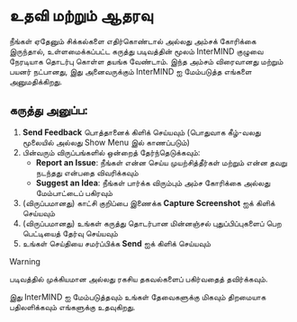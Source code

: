 # உதவி மற்றும் ஆதரவு

நீங்கள் ஏதேனும் சிக்கல்களை எதிர்கொண்டால் அல்லது அம்சக் கோரிக்கை இருந்தால், உள்ளமைக்கப்பட்ட கருத்து படிவத்தின் மூலம் InterMIND குழுவை நேரடியாக தொடர்பு கொள்ள தயங்க வேண்டாம். இந்த அம்சம் விரைவானது மற்றும் பயனர் நட்பானது, இது அனைவருக்கும் InterMIND ஐ மேம்படுத்த எங்களை அனுமதிக்கிறது.

## கருத்து அனுப்ப:

1. **Send Feedback** பொத்தானைக் கிளிக் செய்யவும் (பொதுவாக கீழ்-வலது மூலையில் அல்லது Show Menu இல் காணப்படும்)
2. பின்வரும் விருப்பங்களில் ஒன்றைத் தேர்ந்தெடுக்கவும்:
   - **Report an Issue**: நீங்கள் என்ன செய்ய முயற்சித்தீர்கள் மற்றும் என்ன தவறு நடந்தது என்பதை விவரிக்கவும்
   - **Suggest an Idea**: நீங்கள் பார்க்க விரும்பும் அம்ச கோரிக்கை அல்லது மேம்பாட்டைப் பகிரவும்
3. (விருப்பமானது) காட்சி குறிப்பை இணைக்க **Capture Screenshot** ஐக் கிளிக் செய்யவும்
4. (விருப்பமானது) உங்கள் கருத்து தொடர்பான மின்னஞ்சல் புதுப்பிப்புகளைப் பெற பெட்டியைத் தேர்வு செய்யவும்
5. உங்கள் செய்தியை சமர்ப்பிக்க **Send** ஐக் கிளிக் செய்யவும்

> [!WARNING]
> படிவத்தில் முக்கியமான அல்லது ரகசிய தகவல்களைப் பகிர்வதைத் தவிர்க்கவும்.

இது InterMIND ஐ மேம்படுத்தவும் உங்கள் தேவைகளுக்கு மிகவும் திறமையாக பதிலளிக்கவும் எங்களுக்கு உதவுகிறது.